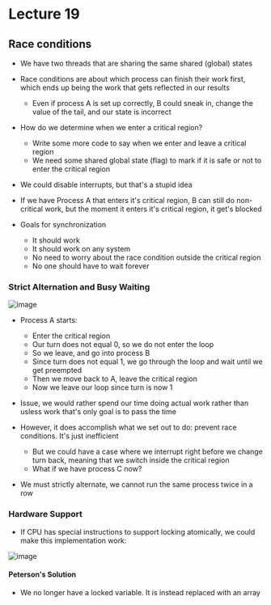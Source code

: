 # Lecture 19

## Race conditions

* We have two threads that are sharing the same shared (global) states
* Race conditions are about which process can finish their work first, which ends up being the work that gets reflected in our results
  * Even if process A is set up correctly, B could sneak in, change the value of the tail, and our state is incorrect

* How do we determine when we enter a critical region?
  * Write some more code to say when we enter and leave a critical region
  * We need some shared global state (flag) to mark if it is safe or not to enter the critical region
 
* We could disable interrupts, but that's a stupid idea

* If we have Process A that enters it's critical region, B can still do non-critical work, but the moment it enters it's critical region, it get's blocked

* Goals for synchronization
  * It should work
  * It should work on any system
  * No need to worry about the race condition outside the critical region
  * No one should have to wait forever
 
### Strict Alternation and Busy Waiting

![image](https://github.com/Clester31/1550-notes/assets/91839534/f1b7dc8a-10d8-4616-8483-b0825866c9b1)

* Process A starts:
  * Enter the critical region
  * Our turn does not equal 0, so we do not enter the loop
  * So we leave, and go into process B
  * Since turn does not equal 1, we go through the loop and wait until we get preempted
  * Then we move back to A, leave the critical region
  * Now we leave our loop since turn is now 1
 
* Issue, we would rather spend our time doing actual work rather than usless work that's only goal is to pass the time
* However, it does accomplish what we set out to do: prevent race conditions. It's just inefficient
  * But we could have a case where we interrupt right before we change turn back, meaning that we switch inside the critical region
  * What if we have process C now?
* We must strictly alternate, we cannot run the same process twice in a row

### Hardware Support

* If CPU has special instructions to support locking atomically, we could make this implementation work:

![image](https://github.com/Clester31/1550-notes/assets/91839534/d5b5480b-c45c-42b4-8dc2-1cd35cd6e828)

#### Peterson's Solution

* We no longer have a locked variable. It is instead replaced with an array

